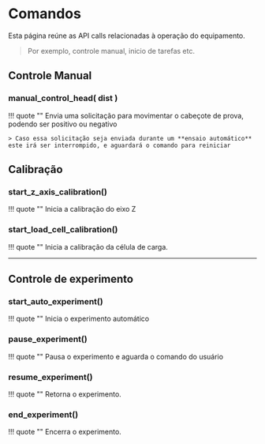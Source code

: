 <!--
 Copyright (C) 2023 Hefestus
 
 This file is part of Bolinho.
 
 Bolinho is free software: you can redistribute it and/or modify
 it under the terms of the GNU General Public License as published by
 the Free Software Foundation, either version 3 of the License, or
 (at your option) any later version.
 
 Bolinho is distributed in the hope that it will be useful,
 but WITHOUT ANY WARRANTY; without even the implied warranty of
 MERCHANTABILITY or FITNESS FOR A PARTICULAR PURPOSE.  See the
 GNU General Public License for more details.
 
 You should have received a copy of the GNU General Public License
 along with Bolinho.  If not, see <http://www.gnu.org/licenses/>.
-->

# Comandos

Esta página reúne as API calls relacionadas à operação do equipamento.

> Por exemplo, controle manual, inicio de tarefas etc.

## Controle Manual

### manual_control_head( dist )

!!! quote ""
    Envia uma solicitação para movimentar o cabeçote de prova, podendo ser positivo ou negativo

    > Caso essa solicitação seja enviada durante um **ensaio automático** este irá ser interrompido, e aguardará o comando para reiniciar

## Calibração

### start_z_axis_calibration()

!!! quote ""
    Inicia a calibração do eixo Z

### start_load_cell_calibration()

!!! quote ""
    Inicia a calibração da célula de carga.
___

## Controle de experimento

### start_auto_experiment()

!!! quote ""
    Inicia o experimento automático

### pause_experiment()

!!! quote ""
    Pausa o experimento e aguarda o comando do usuário


### resume_experiment()

!!! quote ""
    Retorna o experimento.

### end_experiment()

!!! quote ""
    Encerra o experimento.